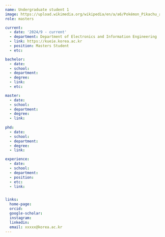 ```yaml
---
name: Undergraduate student 1
image: https://upload.wikimedia.org/wikipedia/en/a/a6/Pokémon_Pikachu_art.png
role: masters

current:
  - date: '2024/9 - current'
  - department: Department of Electronics and Information Engineering
  - link: https://kueie.korea.ac.kr
  - position: Masters Student
  - etc: 

bachelor:
  - date: 
  - school: 
  - department: 
  - degree: 
  - link: 
  - etc: 

master:
  - date: 
  - school: 
  - department: 
  - degree: 
  - link: 
  
phd:
  - date: 
  - school: 
  - department: 
  - degree: 
  - link: 

experience:
  - date: 
  - school:  
  - department: 
  - position: 
  - etc: 
  - link: 


links:
  home-page: 
  orcid: 
  google-scholar: 
  instagram: 
  linkedin: 
  email: xxxxx@korea.ac.kr
---
```



